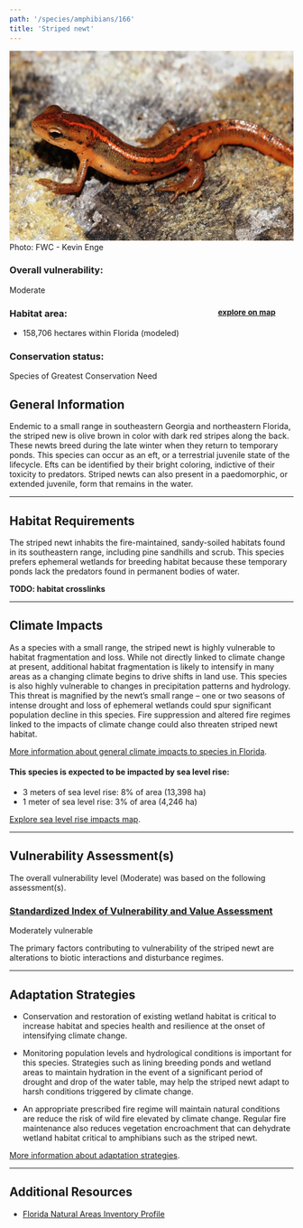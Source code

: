```yaml
---
path: '/species/amphibians/166'
title: 'Striped newt'
---
```


<content-header icon="salamanders" title="Striped newt" subtitle="Notophthalmus perstriatus">
</content-header>

<div id="TopSection">

<div class="header-photo"><img src="166.jpg" alt="Photo for 166"/>
<figcaption>Photo: FWC - Kevin Enge</figcaption></div>

<div>

### Overall vulnerability:

<div class="vulnerability vulnerability-moderate">Moderate</div>

<h3>Habitat area: 
<a href="/species/amphibians/166/map" style="float:right;font-size:smaller;margin-right: 2rem;">
<fa-icon name="map"></fa-icon>
explore on map
</a>
</h3>

-   158,706 hectares within Florida (modeled)


### Conservation status:

Species of Greatest Conservation Need

</div>
</div>

## General Information

Endemic to a small range in southeastern Georgia and northeastern Florida, the striped new is olive brown in color with dark red stripes along the back.  These newts breed during the late winter when they return to temporary ponds.  This species can occur as an eft, or a terrestrial juvenile state of the lifecycle.  Efts can be identified by their bright coloring, indictive of their toxicity to predators.  Striped newts can also present in a paedomorphic, or extended juvenile, form that remains in the water.

<hr />

## Habitat Requirements

The striped newt inhabits the fire-maintained, sandy-soiled habitats found in its southeastern range, including pine sandhills and scrub.  This species prefers ephemeral wetlands for breeding habitat because these temporary ponds lack the predators found in permanent bodies of water.

**TODO: habitat crosslinks**

<hr />

## Climate Impacts

As a species with a small range, the striped newt is highly vulnerable to habitat fragmentation and loss.  While not directly linked to climate change at present, additional habitat fragmentation is likely to intensify in many areas as a changing climate begins to drive shifts in land use.  This species is also highly vulnerable to changes in precipitation patterns and hydrology.  This threat is magnified by the newt’s small range – one or two seasons of intense drought and loss of ephemeral wetlands could spur significant population decline in this species.  Fire suppression and altered fire regimes linked to the impacts of climate change could also threaten striped newt habitat.

[More information about general climate impacts to species in Florida](/impacts/species).


#### This species is expected to be impacted by sea level rise:

- 3 meters of sea level rise: 8% of area (13,398 ha)
- 1 meter of sea level rise: 3% of area (4,246 ha)

[Explore sea level rise impacts map](/species/amphibians/166/map).


<hr />

## Vulnerability Assessment(s)

The overall vulnerability level (Moderate) was based on the following assessment(s).
#### 
<div class="vulnerability-header">
<h3><a href="/impacts/vulnerability/sivva/species">Standardized Index of Vulnerability and Value Assessment</a></h3>
<div class="vulnerability vulnerability-moderate">Moderately vulnerable</div>
</div> 

The primary factors contributing to vulnerability of the striped newt are alterations to biotic interactions and disturbance regimes.


<hr />

## Adaptation Strategies

- Conservation and restoration of existing wetland habitat is critical to increase habitat and species health and resilience at the onset of intensifying climate change.

- Monitoring population levels and hydrological conditions is important for this species.  Strategies such as lining breeding ponds and wetland areas to maintain hydration in the event of a significant period of drought and drop of the water table, may help the striped newt adapt to harsh conditions triggered by climate change.

- An appropriate prescribed fire regime will maintain natural conditions are reduce the risk of wild fire elevated by climate change.  Regular fire maintenance also reduces vegetation encroachment that can dehydrate wetland habitat critical to amphibians such as the striped newt.

[More information about adaptation strategies](/strategies).

<hr />


## Additional Resources

- [Florida Natural Areas Inventory Profile](http://www.fnai.org/FieldGuide/pdf/Notophthalmus_perstriatus.PDF)
